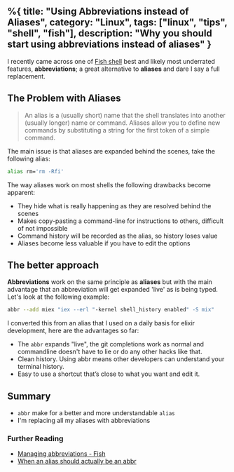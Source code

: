 %{
    title: "Using Abbreviations instead of Aliases",
    category: "Linux",
    tags: ["linux", "tips", "shell", "fish"],
    description: "Why you should start using abbreviations instead of aliases"
}
---

<!--A great alternative to aliases-->

I recently came across one of [Fish shell](https://github.com/fish-shell/fish-shell) best and likely most underrated features, **abbreviations**; a great alternative to **aliases** and dare I say a full replacement.

## The Problem with Aliases

> An alias is a (usually short) name that the shell translates into another (usually longer) name or command. Aliases allow you to define new commands by substituting a string for the first token of a simple command.

The main issue is that aliases are expanded behind the scenes, take the following alias:

```bash
alias rm='rm -Rfi'
```

The way aliases work on most shells the following drawbacks become apparent:

- They hide what is really happening as they are resolved behind the scenes
- Makes copy-pasting a command-line for instructions to others, difficult of not impossible
- Command history will be recorded as the alias, so history loses value
- Aliases become less valuable if you have to edit the options

## The better approach

**Abbreviations** work on the same principle as **aliases** but with the main advantage that an abbreviation will get expanded 'live' as is being typed. Let's look at the following example:

```bash
abbr --add miex "iex --erl "-kernel shell_history enabled" -S mix"
```

I converted this from an alias that I used on a daily basis for elixir development, here are the advantages so far:

- The `abbr` expands "live", the git completions work as normal and commandline doesn't have to lie or do any other hacks like that.
- Clean history. Using abbr means other developers can understand your terminal history.
- Easy to use a shortcut that’s close to what you want and edit it.

## Summary

- `abbr` make for a better and more understandable `alias`
- I'm replacing all my aliases with abbreviations

### Further Reading

- [Managing abbreviations - Fish](https://fishshell.com/docs/current/cmds/abbr.html)
- [When an alias should actually be an abbr](https://www.sean.sh/log/when-an-alias-should-actually-be-an-abbr/)
